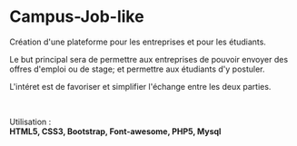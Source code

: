<h1>Campus-Job-like</h1>

<p>Création d'une plateforme pour les entreprises et pour les étudiants.</p>
<p>Le but principal sera de permettre aux entreprises de pouvoir envoyer des offres d'emploi ou de stage; et permettre aux étudiants d'y postuler.</p>

<p>L'intéret est de favoriser et simplifier l'échange entre les deux parties.</p><br>

Utilisation :<br>
<strong>HTML5, CSS3, Bootstrap, Font-awesome, PHP5, Mysql</strong>
